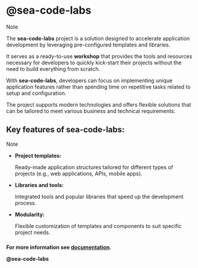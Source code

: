# @sea-code-labs

> [!NOTE]
> The **sea-code-labs** project is a solution designed to accelerate application development by leveraging pre-configured templates and libraries.
> 
> It serves as a ready-to-use **workshop** that provides the tools and resources necessary for developers to quickly kick-start their projects without the need to build everything from scratch.
>  
> With **sea-code-labs**, developers can focus on implementing unique application features rather than spending time on repetitive tasks related to setup and configuration.
> 
> The project supports modern technologies and offers flexible solutions that can be tailored to meet various business and technical requirements.

###

## **Key features of sea-code-labs:**

> [!NOTE]
> - **Project templates:**
>  
>     Ready-made application structures tailored for different types of projects (e.g., web applications, APIs, mobile apps).
>
> - **Libraries and tools:**
>  
>     Integrated tools and popular libraries that speed up the development process.
>
> - **Modularity:**
>  
>     Flexible customization of templates and components to suit specific project needs.

###

**For more information see [documentation](https://seacodelabs.atlassian.net/wiki/external/N2UwY2NiYzBiNGVjNDkwZGFkNjFhZDgyZTFjNTBkMjg).**

**@sea-code-labs**
